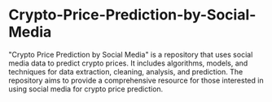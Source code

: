 # Crypto-Price-Prediction-by-Social-Media
"Crypto Price Prediction by Social Media" is a repository that uses social media data to predict crypto prices. It includes algorithms, models, and techniques for data extraction, cleaning, analysis, and prediction. The repository aims to provide a comprehensive resource for those interested in using social media for crypto price prediction.
